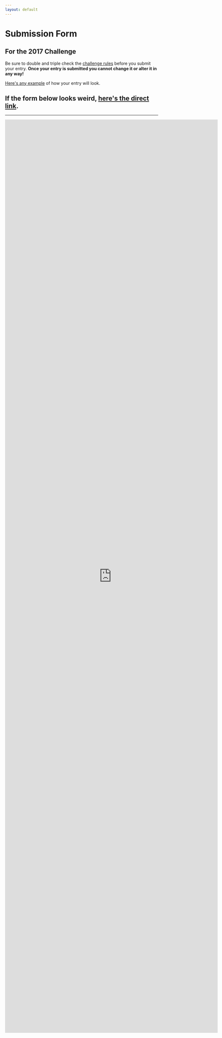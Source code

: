 ```yaml
---
layout: default
---
```


# Submission Form

## For the 2017 Challenge

Be sure to double and triple check the [challenge rules]({{site.baseurl}}/) before you submit your entry. **Once your entry is submitted you cannot change it or alter it in any way!**

[Here's any example]({{site.baseurl}}/2017example) of how your entry will look.

## If the form below looks weird, [here's the direct link](https://docs.google.com/forms/d/e/1FAIpQLSfmt-Ivu6xfqgwlqvi_ooL28mRvMfOmj-52vbpknEjTHcgozg/viewform?usp=sf_link).

<hr>

<iframe src="https://docs.google.com/forms/d/e/1FAIpQLSfmt-Ivu6xfqgwlqvi_ooL28mRvMfOmj-52vbpknEjTHcgozg/viewform?embedded=true" width="700" height="3000" frameborder="0" marginheight="0" marginwidth="0">Loading...</iframe>